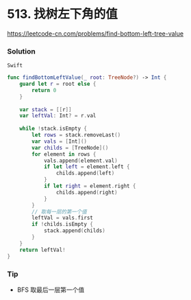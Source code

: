 # 513. 找树左下角的值

<https://leetcode-cn.com/problems/find-bottom-left-tree-value>



### Solution


`Swift`

```swift
func findBottomLeftValue(_ root: TreeNode?) -> Int {
    guard let r = root else {
        return 0
    }
    
    var stack = [[r]]
    var leftVal: Int? = r.val
    
    while !stack.isEmpty {
        let rows = stack.removeLast()
        var vals = [Int]()
        var childs = [TreeNode]()
        for element in rows {
            vals.append(element.val)
            if let left = element.left {
                childs.append(left)
            }
            if let right = element.right {
                childs.append(right)
            }
        }
        // 取每一层的第一个值
        leftVal = vals.first
        if !childs.isEmpty {
            stack.append(childs)
        }
    }
    return leftVal!
}

```

### Tip

- BFS 取最后一层第一个值